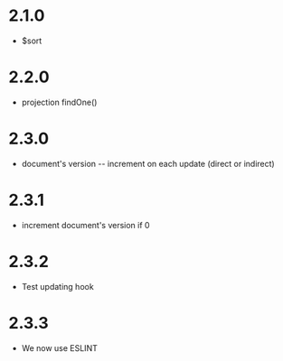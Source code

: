 # 2.1.0

- $sort


# 2.2.0

- projection findOne()

# 2.3.0

- document's version -- increment on each update (direct or indirect)

# 2.3.1

- increment document's version if 0

# 2.3.2

- Test updating hook

# 2.3.3

- We now use ESLINT
